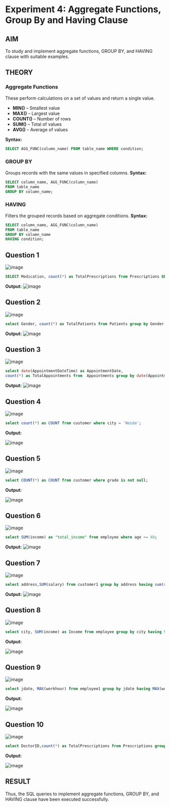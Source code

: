 # Experiment 4: Aggregate Functions, Group By and Having Clause

## AIM
To study and implement aggregate functions, GROUP BY, and HAVING clause with suitable examples.

## THEORY

### Aggregate Functions
These perform calculations on a set of values and return a single value.

- **MIN()** – Smallest value  
- **MAX()** – Largest value  
- **COUNT()** – Number of rows  
- **SUM()** – Total of values  
- **AVG()** – Average of values

**Syntax:**
```sql
SELECT AGG_FUNC(column_name) FROM table_name WHERE condition;
```
### GROUP BY
Groups records with the same values in specified columns.
**Syntax:**
```sql
SELECT column_name, AGG_FUNC(column_name)
FROM table_name
GROUP BY column_name;
```
### HAVING
Filters the grouped records based on aggregate conditions.
**Syntax:**
```sql
SELECT column_name, AGG_FUNC(column_name)
FROM table_name
GROUP BY column_name
HAVING condition;
```

**Question 1**
---
![image](https://github.com/user-attachments/assets/f04ded3c-f9a9-4a5b-8a2a-6ad93d9ae5a2)


```sql
SELECT Medication, count(*) as TotalPrescriptions from Prescriptions GROUP BY Medication;
```

**Output:**
![image](https://github.com/user-attachments/assets/86529338-6e4c-48a2-82ff-d672366e7c70)

**Question 2**
---
![image](https://github.com/user-attachments/assets/13ee6e0e-bd4e-4e2a-b39e-1f7e5758969a)


```sql
select Gender, count(*) as TotalPatients from Patients group by Gender;
```

**Output:**
![image](https://github.com/user-attachments/assets/bfe784c2-2437-4262-b8e0-718a1b174251)


**Question 3**
---
![image](https://github.com/user-attachments/assets/2512ee5c-a6e7-4f1b-86e6-987fad8608f1)


```sql
select date(AppointmentDateTime) as AppointmentDate,
count(*) as TotalAppointments from  Appointments group by date(AppointmentDateTime) order by AppointmentDate;
```

**Output:**
![image](https://github.com/user-attachments/assets/da805e1d-d19b-4c31-b7db-f0b96766759b)

**Question 4**
---
![image](https://github.com/user-attachments/assets/96a33d20-9d8a-4996-b8e2-7757bd175cfa)


```sql
select count(*) as COUNT from customer where city = 'Noida';
```

**Output:**

![image](https://github.com/user-attachments/assets/fa6cd22b-c8d0-458a-ac66-e03f1d517255)


**Question 5**
---
![image](https://github.com/user-attachments/assets/8ce85d5c-5556-4559-8b3f-f5c3d3bf0e4b)


```sql
select COUNT(*) as COUNT from customer where grade is not null;
```

**Output:**

![image](https://github.com/user-attachments/assets/ff61b499-87b5-484d-8a2a-e66c41d0237c)


**Question 6**
---
![image](https://github.com/user-attachments/assets/6f0ca657-b0e4-42a6-823e-0c6e06d1f2fe)


```sql
select SUM(income) as "total_income" from employee where age >= 40;
```

**Output:**
![image](https://github.com/user-attachments/assets/9d27319f-e044-401b-8027-cb27bec6664c)


**Question 7**
---
![image](https://github.com/user-attachments/assets/494e07c9-fb29-4d26-966e-a717371fb103)


```sql
select address,SUM(salary) from customer1 group by address having sum(salary) > 2000;
```

**Output:**
![image](https://github.com/user-attachments/assets/fdbd7825-c8e1-4d16-947f-e4e235a7602c)


**Question 8**
---
![image](https://github.com/user-attachments/assets/cf860c6a-6030-4b11-ad26-8ce1ff0b1179)

```sql
select city, SUM(income) as Income from employee group by city having SUM(income) > 200000;
```

**Output:**

![image](https://github.com/user-attachments/assets/277ce56d-e50e-4381-a637-6d4b748ddc5c)


**Question 9**
---
![image](https://github.com/user-attachments/assets/6bec265c-622b-4ee5-8542-bda00af11d5e)


```sql
select jdate, MAX(workhour) from employee1 group by jdate having MAX(workhour) > 12;
```

**Output:**

![image](https://github.com/user-attachments/assets/877d43bf-c20a-48d3-8ae5-4392d343fb79)


**Question 10**
---
![image](https://github.com/user-attachments/assets/74df017d-aaf7-48dd-9970-37df934be482)


```sql
select DoctorID,count(*) as TotalPrescriptions from Prescriptions group by DoctorID
```

**Output:**

![image](https://github.com/user-attachments/assets/54bda26f-9c93-48fd-ad64-5c90b7b7d655)



## RESULT
Thus, the SQL queries to implement aggregate functions, GROUP BY, and HAVING clause have been executed successfully.
